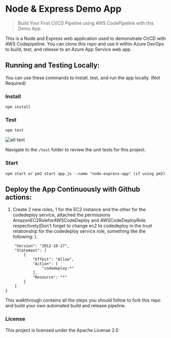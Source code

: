 # Node & Express Demo App 

> Build Your First CI/CD Pipeline using AWS CodePipeline with this Demo App.

This is a Node and Express web application used to demonstrate CI/CD with AWS Codepipeline. You can clone this repo and use it within Azure DevOps to build, test, and release to an Azure App Service web app.

## Running and Testing Locally:

You can use these commands to install, test, and run the app locally. (Not Required)

### Install

```
npm install
```

### Test

```
npm test
```

![alt text](https://user-images.githubusercontent.com/5126491/51065379-c1743280-15c1-11e9-80fd-6a3d7ab4ac1b.jpg "Unit Test")

Navigate to the `/test` folder to review the unit tests for this project. 

### Start

```
npm start or pm2 start app.js --name "node-express-app" (if using pm2)
```

## Deploy the App Continuously with Github actions:
1. Create 2 new roles, 1 for the EC2 instance and the other for the codedeploy service, attached the permissions AmazonEC2RoleforAWSCodeDeploy and AWSCodeDeployRole respectively(Don't forget to change ec2  to codedeploy in the trust relationship for the codedeploy service role, something like the following: ).

```{
    "Version": "2012-10-17",
    "Statement": [
        {
            "Effect": "Allow",
            "Action": [
                "codedeploy:*"
            ],
            "Resource": "*"
        }
    ]
}
```

This walkthrough contains all the steps you should follow to fork this repo and build your own automated build and release pipeline.

### License

This project is licensed under the Apache License 2.0
